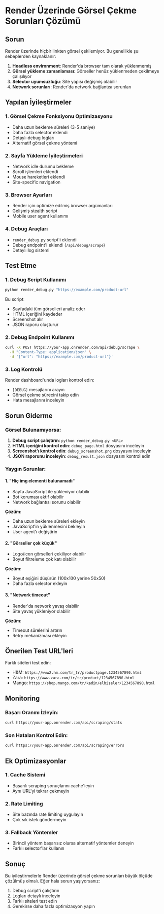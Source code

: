 # Render Üzerinde Görsel Çekme Sorunları Çözümü

## Sorun
Render üzerinde hiçbir linkten görsel çekilemiyor. Bu genellikle şu sebeplerden kaynaklanır:

1. **Headless environment**: Render'da browser tam olarak yüklenmemiş
2. **Görsel yükleme zamanlaması**: Görseller henüz yüklenmeden çekilmeye çalışılıyor
3. **Selector uyumsuzluğu**: Site yapısı değişmiş olabilir
4. **Network sorunları**: Render'da network bağlantısı sorunları

## Yapılan İyileştirmeler

### 1. Görsel Çekme Fonksiyonu Optimizasyonu
- Daha uzun bekleme süreleri (3-5 saniye)
- Daha fazla selector eklendi
- Detaylı debug logları
- Alternatif görsel çekme yöntemi

### 2. Sayfa Yükleme İyileştirmeleri
- Network idle durumu bekleme
- Scroll işlemleri eklendi
- Mouse hareketleri eklendi
- Site-specific navigation

### 3. Browser Ayarları
- Render için optimize edilmiş browser argümanları
- Gelişmiş stealth script
- Mobile user agent kullanımı

### 4. Debug Araçları
- `render_debug.py` script'i eklendi
- Debug endpoint'i eklendi (`/api/debug/scrape`)
- Detaylı log sistemi

## Test Etme

### 1. Debug Script Kullanımı
```bash
python render_debug.py "https://example.com/product-url"
```

Bu script:
- Sayfadaki tüm görselleri analiz eder
- HTML içeriğini kaydeder
- Screenshot alır
- JSON raporu oluşturur

### 2. Debug Endpoint Kullanımı
```bash
curl -X POST https://your-app.onrender.com/api/debug/scrape \
  -H "Content-Type: application/json" \
  -d '{"url": "https://example.com/product-url"}'
```

### 3. Log Kontrolü
Render dashboard'unda logları kontrol edin:
- `[DEBUG]` mesajlarını arayın
- Görsel çekme sürecini takip edin
- Hata mesajlarını inceleyin

## Sorun Giderme

### Görsel Bulunamıyorsa:
1. **Debug script çalıştırın**: `python render_debug.py <URL>`
2. **HTML içeriğini kontrol edin**: `debug_page.html` dosyasını inceleyin
3. **Screenshot'ı kontrol edin**: `debug_screenshot.png` dosyasını inceleyin
4. **JSON raporunu inceleyin**: `debug_result.json` dosyasını kontrol edin

### Yaygın Sorunlar:

#### 1. "Hiç img elementi bulunamadı"
- Sayfa JavaScript ile yükleniyor olabilir
- Bot koruması aktif olabilir
- Network bağlantısı sorunu olabilir

**Çözüm:**
- Daha uzun bekleme süreleri ekleyin
- JavaScript'in yüklenmesini bekleyin
- User agent'ı değiştirin

#### 2. "Görseller çok küçük"
- Logo/icon görselleri çekiliyor olabilir
- Boyut filtreleme çok katı olabilir

**Çözüm:**
- Boyut eşiğini düşürün (100x100 yerine 50x50)
- Daha fazla selector ekleyin

#### 3. "Network timeout"
- Render'da network yavaş olabilir
- Site yavaş yükleniyor olabilir

**Çözüm:**
- Timeout sürelerini artırın
- Retry mekanizması ekleyin

## Önerilen Test URL'leri

Farklı siteleri test edin:
- H&M: `https://www2.hm.com/tr_tr/productpage.1234567890.html`
- Zara: `https://www.zara.com/tr/tr/product/1234567890.html`
- Mango: `https://shop.mango.com/tr/kadin/elbiseler/1234567890.html`

## Monitoring

### Başarı Oranını İzleyin:
```bash
curl https://your-app.onrender.com/api/scraping/stats
```

### Son Hataları Kontrol Edin:
```bash
curl https://your-app.onrender.com/api/scraping/errors
```

## Ek Optimizasyonlar

### 1. Cache Sistemi
- Başarılı scraping sonuçlarını cache'leyin
- Aynı URL'yi tekrar çekmeyin

### 2. Rate Limiting
- Site bazında rate limiting uygulayın
- Çok sık istek göndermeyin

### 3. Fallback Yöntemler
- Birincil yöntem başarısız olursa alternatif yöntemler deneyin
- Farklı selector'lar kullanın

## Sonuç

Bu iyileştirmelerle Render üzerinde görsel çekme sorunları büyük ölçüde çözülmüş olmalı. Eğer hala sorun yaşıyorsanız:

1. Debug script'i çalıştırın
2. Logları detaylı inceleyin
3. Farklı siteleri test edin
4. Gerekirse daha fazla optimizasyon yapın
